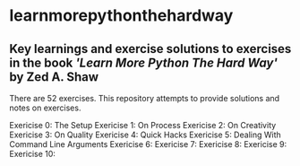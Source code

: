 # learnmorepythonthehardway
## Key learnings and exercise solutions to exercises in the book ***'Learn More Python The Hard Way'*** by **Zed A. Shaw**

There are 52 exercises. This repository attempts to provide solutions and notes on exercises. 

Exericise 0: The Setup
Exericise 1: On Process
Exericise 2: On Creativity
Exericise 3: On Quality
Exericise 4: Quick Hacks
Exericise 5: Dealing With Command Line Arguments
Exericise 6:
Exericise 7:
Exericise 8:
Exericise 9:
Exericise 10:



